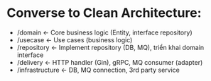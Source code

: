 # Converse to Clean Architecture:
- /domain        ← Core business logic (Entity, interface repository)
- /usecase       ← Use cases (business logic)
- /repository    ← Implement repository (DB, MQ), triển khai domain interface
- /delivery      ← HTTP handler (Gin), gRPC, MQ consumer (adapter)
- /infrastructure ← DB, MQ connection, 3rd party service
